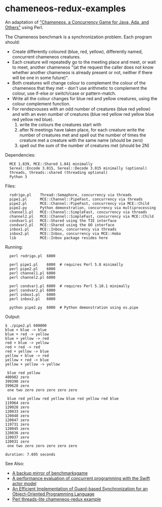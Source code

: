 chameneos-redux-examples
========================

An adaptation of ["Chameneos, a Concurrency Game for Java, Ada, and Others"](https://cedric.cnam.fr/PUBLIS/RC474.pdf) using Perl.

The Chameneos benchmark is a synchronization problem. Each program should:

* Create differently coloured (blue, red, yellow), differently named, concurrent chameneos creatures.
* Each creature will repeatedly go to the meeting place and meet, or wait to meet, another chameneos "(at the request the caller does not know whether another chameneos is already present or not, neither if there will be one in some future)".
* Both creatures will change colour to complement the colour of the chameneos that they met - don't use arithmetic to complement the colour, use if-else or switch/case or pattern-match.
* Write all the colour changes for blue red and yellow creatures, using the colour complement function.
* For rendezvouses with an odd number of creatures (blue red yellow) and with an even number of creatures (blue red yellow red yellow blue red yellow red blue).
  1. write the colours the creatures start with
  2. after N meetings have taken place, for each creature write the number of creatures met and spell out the number of times the creature met a creature with the same name (should be zero)
  3. spell out the sum of the number of creatures met (should be 2N)

Dependencies:

```text
  MCE 1.839, MCE::Shared 1.841 minimally
  Sereal::Encode 3.015, Sereal::Decode 3.015 minimally (optional)
  threads, threads::shared (threading optional)
  Python 3
```

Files:

```text
  rodrigo.pl    Thread::Semaphore, concurrency via threads
  pipe1.pl      MCE::Channel::PipeFast, concurrency via threads
  pipe2.pl      MCE::Channel::PipeFast, concurrency via MCE::Child
  pipe2.py      Python demonstration, concurrency via multiprocessing
  channel1.pl   MCE::Channel::SimpleFast, concurrency via threads
  channel2.pl   MCE::Channel::SimpleFast, concurrency via MCE::Child
  condvar1.pl   MCE::Shared using the TIE interface
  condvar2.pl   MCE::Shared using the OO interface
  inbox1.pl     MCE::Inbox, concurrency via threads
  inbox2.pl     MCE::Inbox, concurrency via MCE::Hobo
  lib           MCE::Inbox package resides here
```

Running:

```text
  perl rodrigo.pl  6000

  perl pipe1.pl    6000  # requires Perl 5.8 minimally
  perl pipe2.pl    6000
  perl channel1.pl 6000
  perl channel2.pl 6000

  perl condvar1.pl 6000  # requires Perl 5.10.1 minimally
  perl condvar2.pl 6000
  perl inbox1.pl   6000
  perl inbox2.pl   6000

  python pipe2.py  6000  # Python demonstration using os.pipe
```

Output:

```text
$ ./pipe2.pl 600000
blue + blue -> blue
blue + red -> yellow
blue + yellow -> red
red + blue -> yellow
red + red -> red
red + yellow -> blue
yellow + blue -> red
yellow + red -> blue
yellow + yellow -> yellow

 blue red yellow
400982 zero
399390 zero
399628 zero
 one two zero zero zero zero zero

 blue red yellow red yellow blue red yellow red blue
119964 zero
120028 zero
120033 zero
120048 zero
120047 zero
119731 zero
120045 zero
120036 zero
120037 zero
120031 zero
 one two zero zero zero zero zero

duration: 7.695 seconds
```

See Also:

  * [A backup mirror of benchmarksgame](https://github.com/madnight/benchmarksgame)
  * [A performance evaluation of concurrent programming with the Swift actor model](https://www.diva-portal.org/smash/get/diva2:1732390/FULLTEXT01.pdf)
  * [An Efficient Implementation of Guard-based Synchronization for an Object-Oriented Programming Language](https://macsphere.mcmaster.ca/bitstream/11375/25567/2/Yao_Shucai_202007_PhD.pdf)
  * [Perl threads-lite chameneos-redux example](https://github.com/Leont/threads-lite/blob/master/examples/chameneos)

